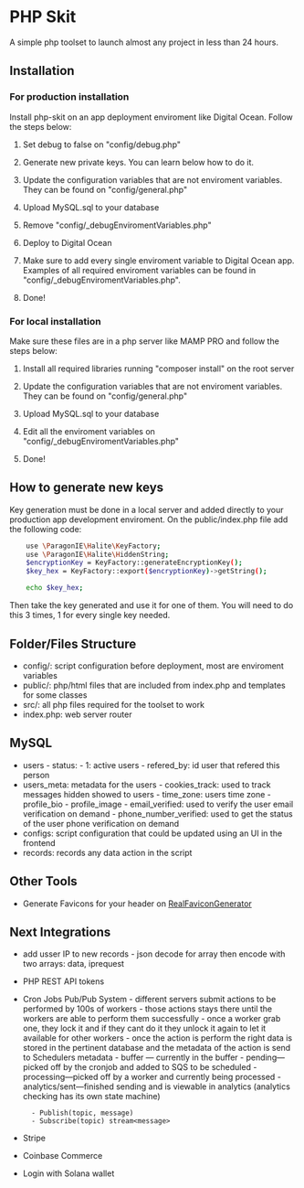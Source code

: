 # PHP Skit

A simple php toolset to launch almost any project in less than 24 hours.

## Installation

### For production installation

Install php-skit on an app deployment enviroment like Digital Ocean. Follow the steps below:

1. Set debug to false on "config/debug.php"

2. Generate new private keys. You can learn below how to do it.

3. Update the configuration variables that are not enviroment variables. They can be found on "config/general.php"

4. Upload MySQL.sql to your database 

5. Remove "config/_debugEnviromentVariables.php"

6. Deploy to Digital Ocean

7. Make sure to add every single enviroment variable to Digital Ocean app. Examples of all required enviroment variables can be found in "config/_debugEnviromentVariables.php".

8. Done!

### For local installation

Make sure these files are in a php server like MAMP PRO and follow the steps below:

1. Install all required libraries running "composer install" on the root server

2. Update the configuration variables that are not enviroment variables. They can be found on "config/general.php"

3. Upload MySQL.sql to your database

4. Edit all the enviroment variables on "config/_debugEnviromentVariables.php"

5. Done!

## How to generate new keys

Key generation must be done in a local server and added directly to your production app development enviroment. On the public/index.php file add the following code:

```bash
    use \ParagonIE\Halite\KeyFactory;
    use \ParagonIE\Halite\HiddenString;
    $encryptionKey = KeyFactory::generateEncryptionKey();
    $key_hex = KeyFactory::export($encryptionKey)->getString();

    echo $key_hex;
```

Then take the key generated and use it for one of them. You will need to do this 3 times, 1 for every single key needed.

## Folder/Files Structure

- config/: script configuration before deployment, most are enviroment variables
- public/: php/html files that are included from index.php and templates for some classes
- src/: all php files required for the toolset to work
- index.php: web server router

## MySQL

- users
        - status:
                - 1: active users
        - refered_by: id user that refered this person
- users_meta: metadata for the users
        - cookies_track: used to track messages hidden showed to users
        - time_zone: users time zone
        - profile_bio
        - profile_image
        - email_verified: used to verify the user email verification on demand
        - phone_number_verified: used to get the status of the user phone verification on demand
- configs: script configuration that could be updated using an UI in the frontend
- records: records any data action in the script

## Other Tools

- Generate Favicons for your header on [RealFaviconGenerator](https://realfavicongenerator.net/)

## Next Integrations

- add usser IP to new records - json decode for array then encode with two arrays: data, iprequest
- PHP REST API tokens
- Cron Jobs Pub/Pub System
        - different servers submit actions to be performed by 100s of workers 
        - those actions stays there until the workers are able to perform them successfully 
        - once a worker grab one, they lock it and if they cant do it they unlock it again to let it available for other workers 
        - once the action is perform the right data is stored in the pertinent database and the metadata of the action is send to Schedulers metadata
        - buffer — currently in the buffer
        - pending—picked off by the cronjob and added to SQS to be scheduled
        - processing—picked off by a worker and currently being processed
        - analytics/sent—finished sending and is viewable in analytics (analytics checking has its own state machine)

        - Publish(topic, message)
        - Subscribe(topic) stream<message>
- Stripe
- Coinbase Commerce
- Login with Solana wallet